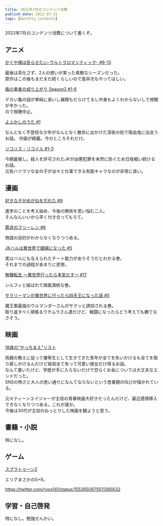 ```yaml
---
title: 2022年7月のコンテンツ消費
publish_date: 2022-07-31
tags: [monthly_contents]
---
```


2022年7月のコンテンツ消費について書くぞ。

## アニメ

[かぐや様は告らせたい-ウルトラロマンティック- #6-13](https://annict.com/works/7725)

最後は茶化さず、2人の想いが実った素敵なシーズンだった。  
原作はこの後もまだまだ続くらしいので是非次もやってほしい。

[盾の勇者の成り上がり Season2 #1-6](https://annict.com/works/6931)

デカい亀の話が単純に長いし展開もだらけてるし中身もよくわからないしで視聴が辛かった。  
ので視聴中止。

[よふかしのうた #1](https://annict.com/works/9086)

なんとなく不登校な少年がなんとなく散歩に出かけた深夜の街で吸血鬼に出会うお話。
作画が綺麗。今のところそれだけ。

[リコリス・リコイル #1-3](https://annict.com/works/9250)

今期最推し。殺人を許可されたJKが凶悪犯罪を未然に防ぐため日夜戦い続けるお話。  
元気ハツラツな女の子が淡々と仕事できる有能キャラなのが非常に良い。


## 漫画

[好きな子がめがねを忘れた #9](https://amzn.to/3SpjEFb)

進学のことを考え始め、今後の関係を思い悩む二人。  
そんなんいいから早く付き合ってもろて。

[葬送のフリーレン #8](https://amzn.to/3bvRjMR)

物語の目的がわからなくなりつつある。

[JKハルは異世界で娼婦になった #5](https://amzn.to/3Qa6pqf)

実はハルにも与えられたチート能力がありそうだとわかる巻。  
それまでの過程があまりに悲惨。

[無職転生 ～異世界行ったら本気だす～ #17](https://amzn.to/3JP09C9)

シルフィと結ばれて順風満帆な巻。

[サラリーマンが異世界に行ったら四天王になった話 #5](https://amzn.to/3ddyaje)

魔王軍最強のウルマンダーさんがサクッと誘拐される巻。  
取り返すべく頑張るウチムラさん達だけど、戦闘になったらどう考えても勝てなさそう。


## 映画

[18歳の"やっちまえ"リスト](https://filmarks.com/movies/91679?mark_id=138190022)

両親の教えに従って優等生として生きてきた青年が全てを失いかけるも全てを取り戻しかけるんだけど結局全て失って可愛い彼女だけ得るお話。  
なんて書いたけど、学歴が手に入らないだけで恐らくお金については大丈夫なエンドだった。  
SNSの怖さと大人の思い通りになんてならないという思春期の叫びが描かれている。

元々ティーンエイジャーが主役の青春映画大好きだったんだけど、最近感情移入できなくなりつつある。これが歳か。  
今後は30代が主役のねっとりした映画を観ようと思う。


## 書籍・小説

特になし。


## ゲーム

[スプラトゥーン2](https://amzn.to/3febU6I)

エリアまさかのS+9。

https://twitter.com/ryoo141/status/1553650875511365632


## 学習・自己啓発

特になし。勉強せんかい。

